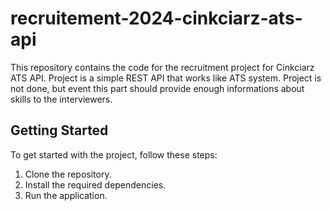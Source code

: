 # recruitement-2024-cinkciarz-ats-api

This repository contains the code for the recruitment project for Cinkciarz ATS API.
Project is a simple REST API that works like ATS system. 
Project is not done, but event this part should provide enough informations about skills to the interviewers.

## Getting Started

To get started with the project, follow these steps:

1. Clone the repository.
2. Install the required dependencies.
3. Run the application.
